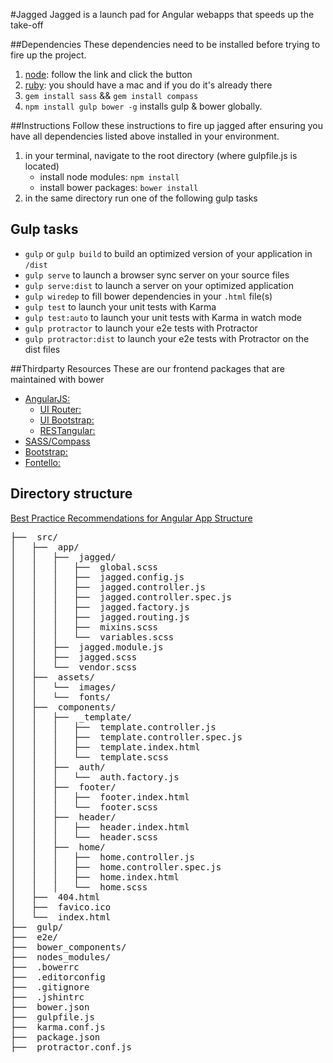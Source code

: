 #Jagged
Jagged is a launch pad for Angular webapps that speeds up the take-off

##Dependencies
These dependencies need to be installed before trying to fire up the project.

1. [node](http://nodejs.org/): follow the link and click the button
2. [ruby](https://www.ruby-lang.org/en/installation/): you should have a mac and if you do it's already there
3. `gem install sass` && `gem install compass`
4. `npm install gulp bower -g` installs gulp & bower globally.

##Instructions
Follow these instructions to fire up jagged after ensuring you have all dependencies listed above installed in your environment.

1. in your terminal, navigate to the root directory (where gulpfile.js is located)
	* install node modules: `npm install`
    * install bower packages: `bower install`
2. in the same directory run one of the following gulp tasks

## Gulp tasks

* `gulp` or `gulp build` to build an optimized version of your application in `/dist`
* `gulp serve` to launch a browser sync server on your source files
* `gulp serve:dist` to launch a server on your optimized application
* `gulp wiredep` to fill bower dependencies in your `.html` file(s)
* `gulp test` to launch your unit tests with Karma
* `gulp test:auto` to launch your unit tests with Karma in watch mode
* `gulp protractor` to launch your e2e tests with Protractor
* `gulp protractor:dist` to launch your e2e tests with Protractor on the dist files

##Thirdparty Resources
These are our frontend packages that are maintained with bower

* [AngularJS:](http://angularjs.org)
	* [UI Router:](https://github.com/angular-ui/ui-router)
	* [UI Bootstrap:](http://angular-ui.github.io/bootstrap)
	* [RESTangular:](https://github.com/mgonto/restangular)
* [SASS/Compass](http://sass-lang.com/)
* [Bootstrap:](http://getbootstrap.com/css/)
* [Fontello:](http://fontello.com/)

## Directory structure

[Best Practice Recommendations for Angular App Structure](https://docs.google.com/document/d/1XXMvReO8-Awi1EZXAXS4PzDzdNvV6pGcuaF4Q9821Es/pub)

<pre>
├──  src/
│   ├──  app/
│   │   ├──  jagged/
│   │   │   ├──  global.scss
│   │   │   ├──  jagged.config.js
│   │   │   ├──  jagged.controller.js
│   │   │   ├──  jagged.controller.spec.js
│   │   │   ├──  jagged.factory.js
│   │   │   ├──  jagged.routing.js
│   │   │   ├──  mixins.scss
│   │   │   └──  variables.scss
│   │   ├──  jagged.module.js
│   │   ├──  jagged.scss
│   │   └──  vendor.scss
│   ├──  assets/
│   │   └──  images/
│   │   └──  fonts/
│   ├──  components/
│   │   ├──  _template/
│   │   │   ├──  template.controller.js
│   │   │   ├──  template.controller.spec.js
│   │   │   ├──  template.index.html
│   │   │   └──  template.scss
│   │   ├──  auth/
│   │   │   └──  auth.factory.js
│   │   ├──  footer/
│   │   │   ├──  footer.index.html
│   │   │   └──  footer.scss
│   │   ├──  header/
│   │   │   ├──  header.index.html
│   │   │   └──  header.scss
│   │   ├──  home/
│   │   │   ├──  home.controller.js
│   │   │   ├──  home.controller.spec.js
│   │   │   ├──  home.index.html
│   │   │   └──  home.scss
│   ├──  404.html
│   ├──  favico.ico
│   └──  index.html
├──  gulp/
├──  e2e/
├──  bower_components/
├──  nodes_modules/
├──  .bowerrc
├──  .editorconfig
├──  .gitignore
├──  .jshintrc
├──  bower.json
├──  gulpfile.js
├──  karma.conf.js
├──  package.json
├──  protractor.conf.js
</pre>

